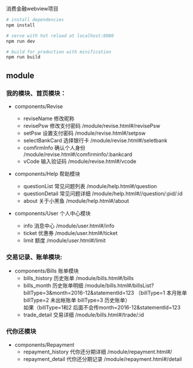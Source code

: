 消费金融webview项目

``` bash
# install dependencies
npm install

# serve with hot reload at localhost:8080
npm run dev

# build for production with minification
npm run build
```

## module

### 我的模块、首页模块：
- components/Revise
  - reviseName      修改昵称
  - revisePsw       修改支付密码   /module/revise.html#/revisePsw
  - setPsw          设置支付密码   /module/revise.html#/setpsw
  - selectBankCard  选择银行卡     /module/revise.html#/seletbank
  - comfirmInfo     确认个人身份   /module/revise.html#/comfirminfo/:bankcard
  - vCode           输入验证码     /module/revise.html#/vcode

- components/Help 帮助模块
  - questionList   常见问题列表   /module/help.html#/question
  - questionDetail 常见问题详细   /module/help.html#//question/:pid/:id
  - about          关于小黑鱼     /module/help.html#/about

- components/User 个人中心模块
  - info           消息中心  /module/user.html#/info
  - ticket         优惠券    /module/user.html#/ticket
  - limit          额度      /module/user.html#/limit

### 交易记录、账单模块:
- components/Bills 账单模块
  - bills_history 历史账单     /module/bills.html#/bills   
  - bills_month   历史账单明细  /module/bills.html#/billsList?billType=3&month=2016-12&statementId=123  （billType=1 本月账单 billType=2 未出帐账单   billType=3 历史账单）  
    如果（billType=1和2 后面不会传month=2016-12&statementId=123
  - trade_detail  交易详细   /module/bills.html#/trade/:id
  

### 代你还模块
  - components/Repayment
    - repayment_history 代你还分期详细  /module/repayment.html#/
    - repayment_detail  代你还分期记录  /module/repayment.html#/detail
